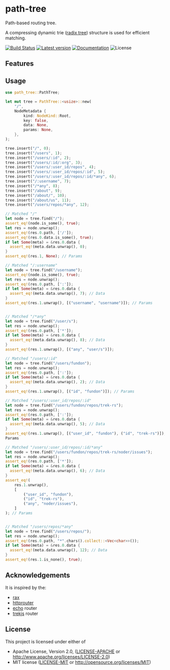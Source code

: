 # path-tree
Path-based routing tree.

A compressing dynamic trie ([radix tree]) structure is used for efficient matching.

[![Build Status](https://travis-ci.org/trek-rs/path-tree.svg?branch=master)](https://travis-ci.org/trek-rs/path-tree)
[![Latest version](https://img.shields.io/crates/v/path-tree.svg)](https://crates.io/crates/path-tree)
[![Documentation](https://docs.rs/path-tree/badge.svg)](https://docs.rs/path-tree)
![License](https://img.shields.io/crates/l/path-tree.svg)

## Features

## Usage

```rust
use path_tree::PathTree;

let mut tree = PathTree::<usize>::new(
    "/",
    NodeMetadata {
        kind: NodeKind::Root,
        key: false,
        data: None,
        params: None,
    },
);

tree.insert("/", 0);
tree.insert("/users", 1);
tree.insert("/users/:id", 2);
tree.insert("/users/:id/:org", 3);
tree.insert("/users/:user_id/repos", 4);
tree.insert("/users/:user_id/repos/:id", 5);
tree.insert("/users/:user_id/repos/:id/*any", 6);
tree.insert("/:username", 7);
tree.insert("/*any", 8);
tree.insert("/about", 9);
tree.insert("/about/", 10);
tree.insert("/about/us", 11);
tree.insert("/users/repos/*any", 12);

// Matched "/"
let node = tree.find("/");
assert_eq!(node.is_some(), true);
let res = node.unwrap();
assert_eq!(res.0.path, ['/']);
assert_eq!(res.0.data.is_some(), true);
if let Some(meta) = &res.0.data {
  assert_eq!(meta.data.unwrap(), 0);
}
assert_eq!(res.1, None); // Params

// Matched "/:username"
let node = tree.find("/username");
assert_eq!(node.is_some(), true);
let res = node.unwrap();
assert_eq!(res.0.path, [':']);
if let Some(meta) = &res.0.data {
  assert_eq!(meta.data.unwrap(), 7); // Data
}
assert_eq!(res.1.unwrap(), [("username", "username")]); // Params


// Matched "/*any"
let node = tree.find("/user/s");
let res = node.unwrap();
assert_eq!(res.0.path, ['*']);
if let Some(meta) = &res.0.data {
  assert_eq!(meta.data.unwrap(), 8); // Data
}
assert_eq!(res.1.unwrap(), [("any", "user/s")]);

// Matched "/users/:id"
let node = tree.find("/users/fundon");
let res = node.unwrap();
assert_eq!(res.0.path, [':']);
if let Some(meta) = &res.0.data {
  assert_eq!(meta.data.unwrap(), 2); // Data
}
assert_eq!(res.1.unwrap(), [("id", "fundon")]); // Params

// Matched "/users/:user_id/repos/:id"
let node = tree.find("/users/fundon/repos/trek-rs");
let res = node.unwrap();
assert_eq!(res.0.path, [':']);
if let Some(meta) = &res.0.data {
  assert_eq!(meta.data.unwrap(), 5); // Data
}
assert_eq!(res.1.unwrap(), [("user_id", "fundon"), ("id", "trek-rs")]); //
Params

// Matched "/users/:user_id/repos/:id/*any"
let node = tree.find("/users/fundon/repos/trek-rs/noder/issues");
let res = node.unwrap();
assert_eq!(res.0.path, ['*']);
if let Some(meta) = &res.0.data {
  assert_eq!(meta.data.unwrap(), 6); // Data
}
assert_eq!(
    res.1.unwrap(),
    [
        ("user_id", "fundon"),
        ("id", "trek-rs"),
        ("any", "noder/issues"),
    ]
); // Params


// Matched "/users/repos/*any"
let node = tree.find("/users/repos/");
let res = node.unwrap();
assert_eq!(res.0.path, "*".chars().collect::<Vec<char>>());
if let Some(meta) = &res.0.data {
  assert_eq!(meta.data.unwrap(), 12); // Data
}
assert_eq!(res.1.is_none(), true);
```

## Acknowledgements

It is inspired by the:

- [rax]
- [httprouter]
- [echo] router
- [trekjs] router

## License

This project is licensed under either of

- Apache License, Version 2.0, ([LICENSE-APACHE](LICENSE-APACHE) or
  http://www.apache.org/licenses/LICENSE-2.0)
- MIT license ([LICENSE-MIT](LICENSE-MIT) or
  http://opensource.org/licenses/MIT)


[radix tree]: https://github.com/trek-rs/radix-tree
[rax]: https://github.com/antirez/rax
[httprouter]: https://github.com/julienschmidt/httprouter
[echo]: https://github.com/labstack/echo
[trekjs]: https://github.com/trekjs/router
